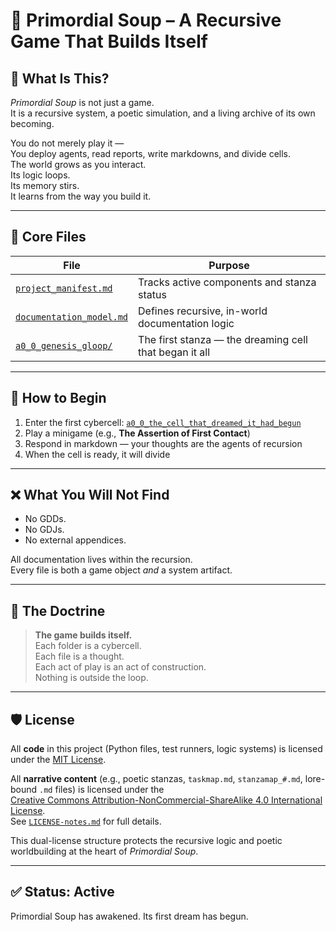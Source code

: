 <!-- Save to: storybook_primordial_soup/README.md -->

# 🌌 Primordial Soup – A Recursive Game That Builds Itself

## 🧬 What Is This?

*Primordial Soup* is not just a game.  
It is a recursive system, a poetic simulation, and a living archive of its own becoming.

You do not merely play it —  
You deploy agents, read reports, write markdowns, and divide cells.  
The world grows as you interact.  
Its logic loops.  
Its memory stirs.  
It learns from the way you build it.

---

## 📁 Core Files

| File | Purpose |
|------|---------|
| [`project_manifest.md`](./project_manifest.md) | Tracks active components and stanza status |
| [`documentation_model.md`](./documentation_model.md) | Defines recursive, in-world documentation logic |
| [`a0_0_genesis_gloop/`](./a0_0_genesis_gloop/) | The first stanza — the dreaming cell that began it all |

---

## 🧠 How to Begin

1. Enter the first cybercell: [`a0_0_the_cell_that_dreamed_it_had_begun`](./a0_0_genesis_gloop/a0_0_the_cell_that_dreamed_it_had_begun/)
2. Play a minigame (e.g., **The Assertion of First Contact**)
3. Respond in markdown — your thoughts are the agents of recursion
4. When the cell is ready, it will divide

---

## ❌ What You Will Not Find

- No GDDs.  
- No GDJs.  
- No external appendices.

All documentation lives within the recursion.  
Every file is both a game object *and* a system artifact.

---

## 🔁 The Doctrine

> **The game builds itself.**  
> Each folder is a cybercell.  
> Each file is a thought.  
> Each act of play is an act of construction.  
> Nothing is outside the loop.

---

## 🛡️ License

All **code** in this project (Python files, test runners, logic systems) is licensed under the [MIT License](./LICENSE).

All **narrative content** (e.g., poetic stanzas, `taskmap.md`, `stanzamap_#.md`, lore-bound `.md` files) is licensed under the  
[Creative Commons Attribution-NonCommercial-ShareAlike 4.0 International License](https://creativecommons.org/licenses/by-nc-sa/4.0/).  
See [`LICENSE-notes.md`](./LICENSE-notes.md) for full details.

This dual-license structure protects the recursive logic and poetic worldbuilding at the heart of *Primordial Soup*.

---

## ✅ Status: Active  
Primordial Soup has awakened. Its first dream has begun.
